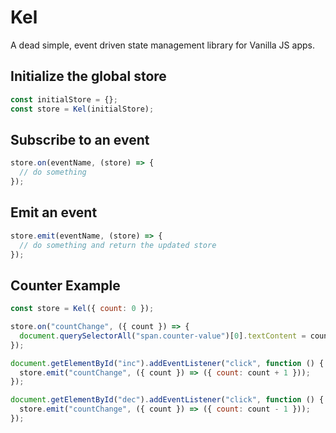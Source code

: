 # Kel
A dead simple, event driven state management library for Vanilla JS apps.

## Initialize the global store

```js
const initialStore = {};
const store = Kel(initialStore);
```

## Subscribe to an event

```js
store.on(eventName, (store) => {
  // do something
});
```

## Emit an event

```js
store.emit(eventName, (store) => {
  // do something and return the updated store
});
```

## Counter Example

```js
const store = Kel({ count: 0 });

store.on("countChange", ({ count }) => {
  document.querySelectorAll("span.counter-value")[0].textContent = count;
});

document.getElementById("inc").addEventListener("click", function () {
  store.emit("countChange", ({ count }) => ({ count: count + 1 }));
});

document.getElementById("dec").addEventListener("click", function () {
  store.emit("countChange", ({ count }) => ({ count: count - 1 }));
});
```
